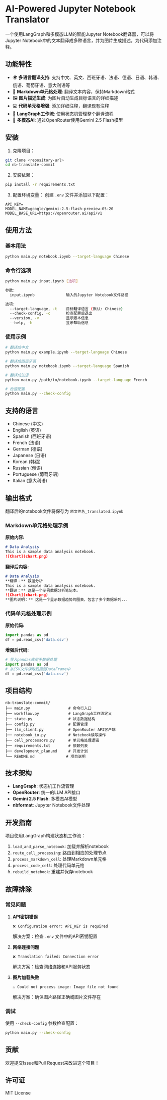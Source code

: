 # AI-Powered Jupyter Notebook Translator

一个使用LangGraph和多模态LLM的智能Jupyter Notebook翻译器，可以将Jupyter Notebook中的文本翻译成多种语言，并为图片生成描述，为代码添加注释。

## 功能特性

- 🌍 **多语言翻译支持**: 支持中文、英文、西班牙语、法语、德语、日语、韩语、俄语、葡萄牙语、意大利语等
- 📝 **Markdown单元格处理**: 翻译文本内容，保持Markdown格式
- 🖼️ **图片描述生成**: 为图片自动生成目标语言的详细描述 
- 💻 **代码单元格增强**: 添加详细注释，翻译现有注释
- 🔄 **LangGraph工作流**: 使用状态机管理整个翻译流程
- 🤖 **多模态AI**: 通过OpenRouter使用Gemini 2.5 Flash模型

## 安装

1. 克隆项目：
```bash
git clone <repository-url>
cd nb-translate-commit
```

2. 安装依赖：
```bash
pip install -r requirements.txt
```

3. 配置环境变量：
创建 `.env` 文件并添加以下配置：
```env
API_KEY=
MODEL_NAME=google/gemini-2.5-flash-preview-05-20
MODEL_BASE_URL=https://openrouter.ai/api/v1
```

## 使用方法

### 基本用法

```bash
python main.py notebook.ipynb --target-language Chinese
```

### 命令行选项

```bash
python main.py input.ipynb [选项]

参数:
  input.ipynb              输入的Jupyter Notebook文件路径

选项:
  --target-language, -t    目标翻译语言 (默认: Chinese)
  --check-config, -c       检查配置后退出
  --version, -v            显示版本信息
  --help, -h               显示帮助信息
```

### 使用示例

```bash
# 翻译成中文
python main.py example.ipynb --target-language Chinese

# 翻译成西班牙语
python main.py notebook.ipynb --target-language Spanish

# 翻译成法语
python main.py /path/to/notebook.ipynb --target-language French

# 检查配置
python main.py --check-config
```

## 支持的语言

- Chinese (中文)
- English (英语)
- Spanish (西班牙语)
- French (法语)
- German (德语)
- Japanese (日语)
- Korean (韩语)
- Russian (俄语)
- Portuguese (葡萄牙语)
- Italian (意大利语)

## 输出格式

翻译后的notebook文件将保存为 `原文件名_translated.ipynb`

### Markdown单元格处理示例

**原始内容:**
```markdown
# Data Analysis
This is a sample data analysis notebook.
![Chart](chart.png)
```

**翻译后内容:**
```markdown
# Data Analysis
**翻译：** 数据分析
This is a sample data analysis notebook.
**翻译：** 这是一个示例数据分析笔记本。
![Chart](chart.png)
**图片说明：** 这是一个显示数据趋势的图表，包含了多个数据系列...
```

### 代码单元格处理示例

**原始代码:**
```python
import pandas as pd
df = pd.read_csv('data.csv')
```

**增强后代码:**
```python
# 导入pandas库用于数据处理
import pandas as pd
# 从CSV文件读取数据到DataFrame中
df = pd.read_csv('data.csv')
```

## 项目结构

```
nb-translate-commit/
├── main.py                 # 命令行入口
├── workflow.py             # LangGraph工作流定义
├── state.py                # 状态数据结构
├── config.py               # 配置管理
├── llm_client.py           # OpenRouter API客户端
├── notebook_io.py          # Notebook读写操作
├── cell_processors.py      # 单元格处理逻辑
├── requirements.txt        # 依赖列表
├── development_plan.md     # 开发计划
└── README.md              # 项目说明
```

## 技术架构

- **LangGraph**: 状态机工作流管理
- **OpenRouter**: 统一的LLM API接口
- **Gemini 2.5 Flash**: 多模态AI模型
- **nbformat**: Jupyter Notebook文件处理

## 开发指南

项目使用LangGraph构建状态机工作流：

1. `load_and_parse_notebook`: 加载并解析notebook
2. `route_cell_processing`: 路由到相应的处理节点
3. `process_markdown_cell`: 处理Markdown单元格
4. `process_code_cell`: 处理代码单元格
5. `rebuild_notebook`: 重建并保存notebook

## 故障排除

### 常见问题

1. **API密钥错误**
   ```
   ❌ Configuration error: API_KEY is required
   ```
   解决方案：检查 `.env` 文件中的API密钥配置

2. **网络连接问题**
   ```
   ❌ Translation failed: Connection error
   ```
   解决方案：检查网络连接和API服务状态

3. **图片加载失败**
   ```
   ⚠️ Could not process image: Image file not found
   ```
   解决方案：确保图片路径正确或图片文件存在

### 调试

使用 `--check-config` 参数检查配置：
```bash
python main.py --check-config
```

## 贡献

欢迎提交Issue和Pull Request来改进这个项目！

## 许可证

MIT License 
